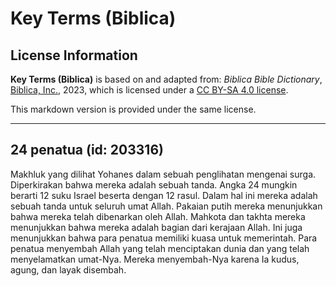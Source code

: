 # Key Terms (Biblica)

## License Information

**Key Terms (Biblica)** is based on and adapted from: _Biblica Bible Dictionary_, [Biblica, Inc.](https://www.biblica.com/), 2023, which is licensed under a [CC BY-SA 4.0 license](https://creativecommons.org/licenses/by-sa/4.0/legalcode.en).

This markdown version is provided under the same license.



--------------------------------

## 24 penatua (id: 203316)

Makhluk yang dilihat Yohanes dalam sebuah penglihatan mengenai surga. Diperkirakan bahwa mereka adalah sebuah tanda. Angka 24 mungkin berarti 12 suku Israel beserta dengan 12 rasul. Dalam hal ini mereka adalah sebuah tanda untuk seluruh umat Allah. Pakaian putih mereka menunjukkan bahwa mereka telah dibenarkan oleh Allah. Mahkota dan takhta mereka menunjukkan bahwa mereka adalah bagian dari kerajaan Allah. Ini juga menunjukkan bahwa para penatua memiliki kuasa untuk memerintah. Para penatua menyembah Allah yang telah menciptakan dunia dan yang telah menyelamatkan umat\-Nya. Mereka menyembah\-Nya karena Ia kudus, agung, dan layak disembah.


